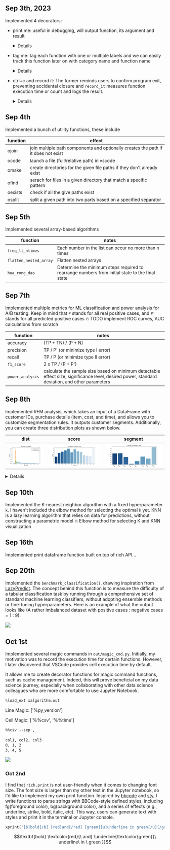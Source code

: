 ## Sep 3th, 2023

Implemented 4 decorators:
    
- print me: useful in debugging, will output function, its argument and result
  <details>

  ```py
  @print_me
  def add(x, y): return x+y 

  >>> add(2, 3) 
  add(2, 3) = 5
  ```
  </details>

- tag me: tag each function with one or multiple labels and we can easily track this function later on with category name and function name
  <details>

  ```py
  @tag_me('dynamic programming')
  @lru_cache()
  def fib(n):
    if n <= 2: return 1
    return fib(n-1) + fib(n-2)
  >>> tag_me('dynamic programming').invoke('fib', 5) # fib(5)
  ```
  </details>

- ctrl+c and record it: The former reminds users to confirm program exit, preventing accidental closure and `record_it` measures function execution time or count and logs the result.
  <details>

  ```py
  @record_it(stat='time', name="timing function")
  @record_it(stat='count', name="count function")
  @ctrl_c
  def calculate_million_numbers(num):
    x = 0
    for _ in range(num): x += 1
  >>> calculate_million_numbers(1_000_000)
  ```
  </details>

## Sep 4th

Implemented a bunch of utility functions, these include

| function | effect                                          |
| -------- | ----------------------------------------------- |
| ojoin    | join multiple path components and optionally creates the path if it does not exist  |
| ocode    | launch a file (full/relative path) in vscode    |
| omake    | create directories for the given file paths if they don't already exist |
| ofind    | serach for files in a given directory that match a specific pattern  |
| oexists  | check if all the give paths exist |
| osplit   | split a given path into two parts based on a specified separator |

## Sep 5th

Implemented several array-based algorithms

| function         | notes                                           |
| --------         | ----------------------------------------------- |
| `freq_lt_ntimes` | Each number in the list can occur no more than n times |
| `flatten_nested_array` | Flatten nested arrays |
| `hua_rong_dao`   | Determine the minimum steps required to rearrange numbers from initial state to the final state |

## Sep 7th

Implemented multiple metrics for ML classification and power analysis for A/B testing. Keep in mind that `P` stands for all real positive cases, and `P'` stands for all predicted positive cases
:fire: TODO implement ROC curves, AUC calculations from scratch

| function         | notes                                           |
| --------         | ----------------------------------------------- |
| accuracy         | (TP + TN) / (P + N)                             |
| precision        | TP / P' (or minimize type I error)              |
| recall           | TP / P  (or minimize type II error)             |
| `f1_score`       | 2 x TP / (P + P')                               |
| `power_analysis` | calculate the sample size based on minimum detectable effect size, significance level, desired power, standard deviation, and other parameters |

## Sep 8th

Implemented RFM analysis, which takes an input of a DataFrame with customer IDs, purchase details (item, cost, and time), and allows you to customize segmentation rules. It outputs customer segments. Additionally, you can create three distribution plots as shown below.

| dist   | score | segment |
| ------ | ------| ------ |
| ![](./figs/dist_of_freq.png) | ![](./figs/count_of_score.png) | ![](./figs/count_of_label.png) |

<details>

```py
df = (
  pd.read_csv(data_path)                                    # read data file
  .pipe(clean_names)                                        # clean column names
  .count_cumulative_unique('customer_name', 'customer_id')  # obtain customer id
  .currency_column_to_numeric("sales")                      # convert currencies
  .rename(columns = {'sales': 'order_amount'})              # rename column
)  
rfm = RFM(df)
```
</details>

## Sep 10th

Implemented the K-nearest neighbor algorithm with a fixed hyperparameter `k`. I haven't included the elbow method for selecting the optimal `k` yet. KNN is a lazy learning algorithm that relies on data for predictions, without constructing a parametric model
:fire: Elbow method for selecting K and KNN visualization

## Sep 16th

Implemented print dataframe function built on top of rich API...

## Sep 20th

Implemented the `benchmark_classification()`, drawing inspiration from [LazyPredict](https://lazypredict.readthedocs.io/en/latest/). The concept behind this function is to measure the difficulty of a tabular classification task by running through a comprehensive set of standard machine learning classifiers, without adopting ensemble methods or fine-tuning hyperparameters. Here is an example of what the output looks like (A rather imbalanced dataset with positive cases : negative cases = 1 : 9).

![](https://i.imgur.com/1USXL5O.png)


## Oct 1st

Implemented several magic commands in `out/magic_cmd.py`. Initially, my motivation was to record the execution time for certain functions. However, I later discovered that VSCode provides cell execution time by default. 

It allows me to create decorator functions for magic command functions, such as cache management. Indeed, this will prove beneficial on my data science journey, especially when collaborating with other data science colleagues who are more comfortable to use Jupyter Notebook.


```py
%load_ext xalgorithm.out
```
Line Magic: ['%py_version'] 

Cell Magic: ['%%csv', '%%time']

```
%%csv --sep ,

col1, col2, col3
0, 1, 2
3, 4, 5
```
![](https://i.imgur.com/iUV7Ejh.png)

### Oct 2nd

I find that `rich.print` is not user-friendly when it comes to changing font size. The font size is larger than my other text in the Jupyter notebook, so I'd like to implement my own print function. Inspired by [bbcode](https://dcwatson.github.io/bbcode/) and [sty](https://sty.mewo.dev/), I write functions to parse strings with BBCode-style defined styles, including fg(foreground color), bg(background color), and a series of effects (e.g., underline, strike, bold, italic, etc). This way, users can generate text with styles and print it in the terminal or Jupyter console.

```py
xprint("[b]bold[/b] [red]and[/red] [green][u]underline in green[/u][/green]")
```

$$\textbf{bold} \textcolor{red}{\ and} \underline{\textcolor{green}{\ underline\ in \ green }}$$

